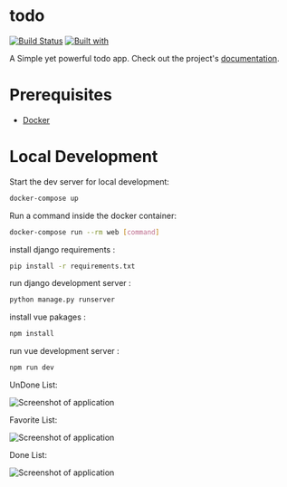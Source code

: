 # todo

[![Build Status](https://travis-ci.org/djv-mo/todo.svg?branch=master)](https://travis-ci.org/djv-mo/todo)
[![Built with](https://img.shields.io/badge/Built_with-Cookiecutter_Django_Rest-F7B633.svg)](https://github.com/agconti/cookiecutter-django-rest)

A Simple yet powerful todo app. Check out the project's [documentation](http://djv-mo.github.io/todo/).

# Prerequisites

- [Docker](https://docs.docker.com/docker-for-mac/install/)

# Local Development

Start the dev server for local development:

```bash
docker-compose up
```

Run a command inside the docker container:

```bash
docker-compose run --rm web [command]
```

install django requirements :

```bash
pip install -r requirements.txt
```

run django development server :

```bash
python manage.py runserver
```

install vue pakages :

```bash
npm install
```

run vue development server :

```bash
npm run dev
```

UnDone List:

![Screenshot of application](https://i.postimg.cc/tggv46fg/Screenshot-from-2022-12-31-22-57-35.png)

Favorite List:

![Screenshot of application](https://i.postimg.cc/9QbN2bLS/Screenshot-from-2022-12-31-22-57-52.png)

Done List:

![Screenshot of application](https://i.postimg.cc/qv4ZWSxy/Screenshot-from-2022-12-31-22-58-12.png)
